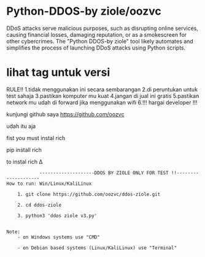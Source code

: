 # Python-DDOS-by ziole/oozvc
DDoS attacks serve malicious purposes, such as disrupting online services, causing financial losses, damaging reputation, or as a smokescreen for other cybercrimes. The "Python DDOS-by ziole" tool likely automates and simplifies the process of launching DDoS attacks using Python scripts.

# lihat tag untuk versi


 RULE!!
1.tidak menggunakan ini secara sembarangan
2.di peruntukan untuk test sahaja 
3.pastikan komputer mu kuat
4.jangan di jual ini gratis
5.pastikan network mu udah di forward jika menggunakan wifi
6.!!! hargai developer !!!




kunjungi github saya 
https://github.com/oozvc

udah itu aja

fist you must instal rich

pip install rich

to instal rich ∆

				--------------------DDOS BY ZIOLE ONLY FOR TEST !!--------------------
	How to run: Win/Linux/KaliLinux

		1. git clone https://github.com/oozvc/ddos-ziole.git

		2. cd ddos-ziole

		3. python3 'ddos ziole v3.py'


	Note:
		- on Windows systems use "CMD"

		- on Debian based systems (Linux/KaliLinux) use "Terminal"
